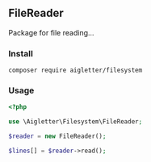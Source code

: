 ## FileReader

Package for file reading...

### Install

```
composer require aigletter/filesystem
```

### Usage

```php
<?php

use \Aigletter\Filesystem\FileReader;

$reader = new FileReader();

$lines[] = $reader->read();
```